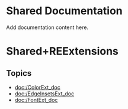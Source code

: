 # Shared Documentation

Add documentation content here.


# Shared+REExtensions

## Topics
- <doc:/ColorExt_doc>
- <doc:/EdgeInsetsExt_doc>
- <doc:/FontExt_doc>
